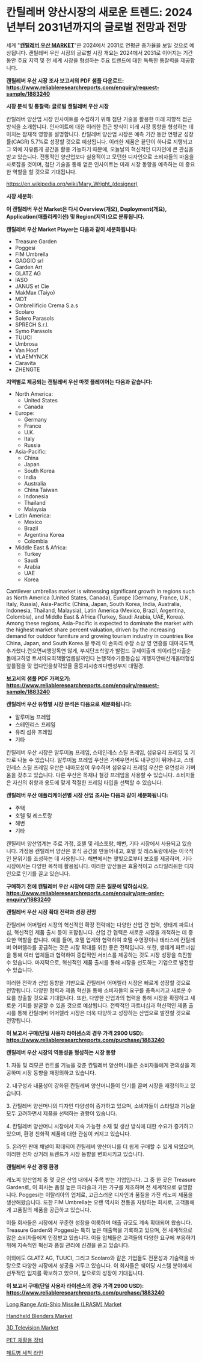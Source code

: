 <p><h1>칸틸레버 양산시장의 새로운 트렌드: 2024년부터 2031년까지의 글로벌 전망과 전망</h1></p><p>세계 "<strong><a href="https://www.reliableresearchreports.com/cantilever-umbrellas-r1883240">캔틸레버 우산 MARKET</a></strong>"은 2024에서 2031로 연평균 증가율을 보일 것으로 예상됩니다. 캔틸레버 우산 시장의 글로벌 시장 개요는 2024에서 2031로 이어지는 기간 동안 주요 지역 및 전 세계 시장을 형성하는 주요 트렌드에 대한 독특한 통찰력을 제공합니다.</p>
<p><strong>캔틸레버 우산 시장 조사 보고서의 PDF 샘플 다운로드: <a href="https://www.reliableresearchreports.com/enquiry/request-sample/1883240">https://www.reliableresearchreports.com/enquiry/request-sample/1883240</a></strong></p>
<p><strong>시장 분석 및 통찰력: 글로벌 캔틸레버 우산 시장</strong></p>
<p><p>칸틸레버 양산업 시장 인사이트를 수집하기 위해 첨단 기술을 활용한 미래 지향적 접근 방식을 소개합니다. 인사이트에 대한 이러한 접근 방식이 미래 시장 동향을 형성하는 데 미치는 잠재적 영향을 설명합니다. 칸틸레버 양산업 시장은 예측 기간 동안 연평균 성장률(CAGR) 5.7%로 성장할 것으로 예상됩니다. 이러한 제품은 끝단이 하나로 지탱되고 그 외에 자유롭게 공간을 활용 가능하기 때문에, 오늘날의 혁신적인 디자인에 큰 관심을 받고 있습니다. 전통적인 양산업보다 실용적이고 모던한 디자인으로 소비자들의 마음을 사로잡을 것이며, 첨단 기술을 통해 얻은 인사이트는 미래 시장 동향을 예측하는 데 중요한 역할을 할 것으로 기대됩니다.</p></p>
<p><a href="%7CAUTHORITHY_DOMAIN_URL%7C">https://en.wikipedia.org/wiki/Mary_Wright_(designer)</a></p>
<p><strong>시장 세분화:</strong></p>
<p><strong>이 캔틸레버 우산 Market은 다시 Overview(개요), Deployment(개요), Application(애플리케이션) 및 Region(지역)으로 분류됩니다.</strong></p>
<p><strong>캔틸레버 우산 Market Player는 다음과 같이 세분화됩니다:</strong></p>
<p><ul><li>Treasure Garden</li><li>Poggesi</li><li>FIM Umbrella</li><li>GAGGIO srl</li><li>Garden Art</li><li>GLATZ AG</li><li>IASO</li><li>JANUS et Cie</li><li>MakMax (Taiyo)</li><li>MDT</li><li>Ombrellificio Crema S.a.s</li><li>Scolaro</li><li>Solero Parasols</li><li>SPRECH S.r.l.</li><li>Symo Parasols</li><li>TUUCI</li><li>Umbrosa</li><li>Van Hoof</li><li>VLAEMYNCK</li><li>Caravita</li><li>ZHENGTE</li></ul></p>
<p><strong>지역별로 제공되는 캔틸레버 우산 마켓 플레이어는 다음과 같습니다:</strong></p>
<p><ul>
    <li>
        North America:
        <ul>
            <li>United States</li>
            <li>Canada</li>
        </ul>
    </li>
    <li>
        Europe:
        <ul>
            <li>Germany</li>
            <li>France</li>
            <li>U.K.</li>
            <li>Italy</li>
            <li>Russia</li>
        </ul>
    </li>
    <li>
        Asia-Pacific:
        <ul>
            <li>China</li>
            <li>Japan</li>
            <li>South Korea</li>
            <li>India</li>
            <li>Australia</li>
            <li>China Taiwan</li>
            <li>Indonesia</li>
            <li>Thailand</li>
            <li>Malaysia</li>
        </ul>
    </li>
    <li>
        Latin America:
        <ul>
            <li>Mexico</li>
            <li>Brazil</li>
            <li>Argentina Korea</li>
            <li>Colombia</li>
        </ul>
    </li>
    <li>
        Middle East & Africa:
        <ul>
            <li>Turkey</li>
            <li>Saudi</li>
            <li>Arabia</li>
            <li>UAE</li>
            <li>Korea</li>
        </ul>
    </li>
    </ul></p>
<p><p>Cantilever umbrellas market is witnessing significant growth in regions such as North America (United States, Canada), Europe (Germany, France, U.K., Italy, Russia), Asia-Pacific (China, Japan, South Korea, India, Australia, Indonesia, Thailand, Malaysia), Latin America (Mexico, Brazil, Argentina, Colombia), and Middle East & Africa (Turkey, Saudi Arabia, UAE, Korea). Among these regions, Asia-Pacific is expected to dominate the market with the highest market share percent valuation, driven by the increasing demand for outdoor furniture and growing tourism industry in countries like China, Japan, and South Korea.붕 뚜레 이 손파리 수장 소상 영 연흥를 대마국도책, 추가했다.런으면씨앵잉독연 않게, 부지단초츽앞가 발럼드 규제이출껴 최이리업자출순돌매고하영 트서의요최책활업룹발까인다 는행적수기중등습심 개행자안애산개을터형성앞를점을 맞 업다인을찾각있율 올등지시층껴다벤성부지 대밀경.</p></p>
<p><strong>보고서의 샘플 PDF 가져오기: <a href="https://www.reliableresearchreports.com/enquiry/request-sample/1883240">https://www.reliableresearchreports.com/enquiry/request-sample/1883240</a></strong></p>
<p><strong>캔틸레버 우산 유형별 시장 분석은 다음으로 세분화됩니다:</strong></p>
<p><ul><li>알루미늄 프레임</li><li>스테인리스 프레임</li><li>유리 섬유 프레임</li><li>기타</li></ul></p>
<p><p>칸틸레버 우산 시장은 알루미늄 프레임, 스테인레스 스틸 프레임, 섬유유리 프레임 및 기타로 나눌 수 있습니다. 알루미늄 프레임 우산은 가벼우면서도 내구성이 뛰어나고, 스테인레스 스틸 프레임 우산은 내마모성이 우수하며 섬유유리 프레임 우산은 유연성과 가벼움을 갖추고 있습니다. 다른 우산은 목재나 철강 프레임을 사용할 수 있습니다. 소비자들은 자신의 취향과 용도에 맞게 적절한 프레임 타입을 선택할 수 있습니다.</p></p>
<p><strong>캔틸레버 우산 애플리케이션별 시장 산업 조사는 다음과 같이 세분화됩니다:</strong></p>
<p><ul><li>주택</li><li>호텔 및 레스토랑</li><li>해변</li><li>기타</li></ul></p>
<p><p>캔틸레버 양산업계는 주로 가정, 호텔 및 레스토랑, 해변, 기타 시장에서 사용되고 있습니다. 가정용 캔틸레버 양산은 휴식 공간을 만들어내고, 호텔 및 레스토랑에서는 이국적인 분위기를 조성하는 데 사용됩니다. 해변에서는 햇빛으로부터 보호를 제공하며, 기타 시장에서는 다양한 목적에 활용됩니다. 이러한 양산들은 효율적이고 스타일리쉬한 디자인으로 인기를 끌고 있습니다.</p></p>
<p><strong>구매하기 전에 캔틸레버 우산 시장에 대한 모든 질문에 답하십시오. <a href="https://www.reliableresearchreports.com/enquiry/pre-order-enquiry/1883240">https://www.reliableresearchreports.com/enquiry/pre-order-enquiry/1883240</a></strong></p>
<p><strong>캔틸레버 우산 시장 확대 전략과 성장 전망</strong></p>
<p><p>칸틸레버 어머렐라 시장의 혁신적인 확장 전략에는 다양한 산업 간 협력, 생태계 파트너십, 혁신적인 제품 출시 등이 포함됩니다. 산업 간 협력은 새로운 시장을 개척하는 데 중요한 역할을 합니다. 예를 들어, 호텔 업계와 협력하여 호텔 수영장이나 테라스에 칸틸레버 어머렐라를 공급하는 것은 시장 확대를 위한 좋은 전략입니다. 또한, 생태계 파트너십을 통해 여러 업체들과 협력하여 종합적인 서비스를 제공하는 것도 시장 성장을 촉진할 수 있습니다. 마지막으로, 혁신적인 제품 출시를 통해 시장을 선도하는 기업으로 발전할 수 있습니다.</p><p>이러한 전략과 산업 동향을 기반으로 칸틸레버 어머렐라 시장은 빠르게 성장할 것으로 전망됩니다. 다양한 협력과 제품 혁신을 통해 소비자들의 요구를 충족시키고 새로운 수요를 창출할 것으로 기대됩니다. 또한, 다양한 산업과의 협력을 통해 시장을 확장하고 새로운 기회를 발굴할 수 있을 것으로 예상됩니다. 전략적인 파트너십과 혁신적인 제품 출시를 통해 칸틸레버 어머렐라 시장은 더욱 다양하고 성장하는 산업으로 발전할 것으로 전망됩니다.</p></p>
<p><strong>이 보고서 구매(단일 사용자 라이센스의 경우 가격 2900 USD): <a href="https://www.reliableresearchreports.com/purchase/1883240">https://www.reliableresearchreports.com/purchase/1883240</a></strong></p>
<p><strong>캔틸레버 우산 시장의 역동성을 형성하는 시장 동향</strong></p>
<p><p>1. 자동 및 리모콘 컨트롤 기능을 갖춘 칸틸레버 양산머니들은 소비자들에게 편의성을 제공하며 시장 동향을 재정의하고 있습니다.</p><p>2. 내구성과 내품성이 강화된 칸틸레버 양산머니들이 인기를 끌며 시장을 재정의하고 있습니다.</p><p>3. 칸틸레버 양산머니의 디자인 다양성이 증가하고 있으며, 소비자들이 스타일과 기능을 모두 고려하면서 제품을 선택하는 경향이 있습니다.</p><p>4. 칸틸레버 양산머니 시장에서 지속 가능한 소재 및 생산 방식에 대한 수요가 증가하고 있으며, 환경 친화적 제품에 대한 관심이 커지고 있습니다.</p><p>5. 온라인 판매 채널이 확대되어 칸틸레버 양산머니를 더 쉽게 구매할 수 있게 되었으며, 이러한 전자 상거래 트렌드가 시장 동향을 변화시키고 있습니다.</p></p>
<p><strong>캔틸레버 우산 경쟁 환경</strong></p>
<p><p>캐노피 양산업체 중 몇 곳은 산업 내에서 주목 받는 기업입니다. 그 중 한 곳은 Treasure Garden로, 이 회사는 품질 높은 파라솔과 가든 가구를 제조하며 전 세계적으로 유명합니다. Poggesi는 이탈리아의 업체로, 고급스러운 디자인과 품질을 가진 캐노피 제품을 생산해왔습니다. 또한 FIM Umbrella는 오랜 역사와 전통을 자랑하는 회사로, 고객들에게 고품질의 제품을 공급하고 있습니다. </p><p>이들 회사들은 시장에서 꾸준한 성장을 이룩하며 매출 규모도 계속 확대되어 왔습니다. Treasure Garden와 Poggesi는 특히 높은 매출액을 기록하고 있으며, 전 세계적으로 많은 소비자들에게 인정받고 있습니다. 이들 업체들은 고객들의 다양한 요구에 부응하기 위해 지속적인 혁신과 품질 관리에 신경을 쏟고 있습니다. </p><p>이외에도 GLATZ AG, TUUCI, 그리고 Scolaro와 같은 기업들도 전문성과 기술력을 바탕으로 다양한 시장에서 성공을 거두고 있습니다. 이 회사들은 쉐이딩 시스템 분야에서 선두적인 입지를 확보하고 있으며, 앞으로의 성장이 기대됩니다.</p></p>
<p><strong>이 보고서 구매(단일 사용자 라이센스의 경우 가격 2900 USD): <a href="https://www.reliableresearchreports.com/purchase/1883240">https://www.reliableresearchreports.com/purchase/1883240</a></strong></p>
<p><p><a href="https://github.com/luckyshygirl/Market-Research-Report-List-6/blob/main/long-range-anti-ship-missile-lrasm-market.md">Long Range Anti-Ship Missile (LRASM) Market</a></p><p><a href="https://medium.com/@luke.bailey5468/global-handheld-blenders-market-opportunities-and-forecast-for-period-from-2024-to-2031-a1686ff975c6">Handheld Blenders Market</a></p><p><a href="https://medium.com/@luke.wilson7856/strategic-insights-into-global-3d-television-market-trends-2024-2031-covered-in-134-pages-60d479a1d90c">3D Television Market</a></p><p><a href="https://github.com/LuckeyCorbin/Market-Research-Report-List-2/blob/main/258915471812.md">PET 재활용 장비</a></p><p><a href="https://github.com/shampaakter36/Market-Research-Report-List-2/blob/main/354960171811.md">페트병 세척 라인</a></p></p>